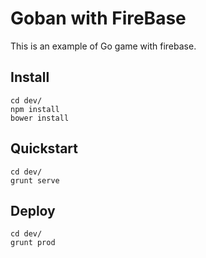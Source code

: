 # Goban with FireBase

This is an example of Go game with firebase.

## Install

```batch
cd dev/
npm install
bower install
```

## Quickstart

```batch
cd dev/
grunt serve
```

## Deploy

```batch
cd dev/
grunt prod
```
